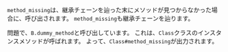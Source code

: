 `method_missing`は、継承チェーンを辿った末にメソッドが見つからなかった場合に、呼び出されます。
`method_missing`も継承チェーンを辿ります。


問題で、`B.dummy_method`と呼び出しています。
これは、`Class`クラスのインスタンスメソッドが呼ばれます。
よって、`Class#method_missing`が出力されます。
